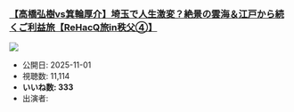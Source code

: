 ### [【高橋弘樹vs箕輪厚介】埼玉で人生激変？絶景の雲海＆江戸から続くご利益旅【ReHacQ旅in秩父④】](https://www.youtube.com/watch?v=38mpQvBSz5c)
[![](https://img.youtube.com/vi/38mpQvBSz5c/sddefault.jpg)](https://www.youtube.com/watch?v=38mpQvBSz5c)
-   公開日: 2025-11-01
-   視聴数: 11,114
-   **いいね数: 333**
-   出演者: 
